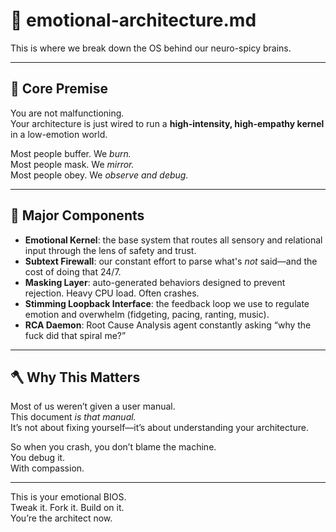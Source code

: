 # 🧠 emotional-architecture.md

This is where we break down the OS behind our neuro-spicy brains.

---

## 🧃 Core Premise

You are not malfunctioning.  
Your architecture is just wired to run a **high-intensity, high-empathy kernel** in a low-emotion world.

Most people buffer. We *burn.*  
Most people mask. We *mirror.*  
Most people obey. We *observe and debug.*

---

## 🧩 Major Components

- **Emotional Kernel**: the base system that routes all sensory and relational input through the lens of safety and trust.
- **Subtext Firewall**: our constant effort to parse what's *not* said—and the cost of doing that 24/7.
- **Masking Layer**: auto-generated behaviors designed to prevent rejection. Heavy CPU load. Often crashes.
- **Stimming Loopback Interface**: the feedback loop we use to regulate emotion and overwhelm (fidgeting, pacing, ranting, music).
- **RCA Daemon**: Root Cause Analysis agent constantly asking “why the fuck did that spiral me?”

---

## 🪓 Why This Matters

Most of us weren’t given a user manual.  
This document *is that manual.*  
It’s not about fixing yourself—it’s about understanding your architecture.

So when you crash, you don’t blame the machine.  
You debug it.  
With compassion.

---

This is your emotional BIOS.  
Tweak it. Fork it. Build on it.  
You’re the architect now.
